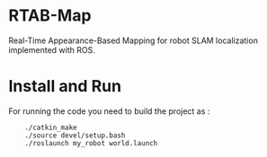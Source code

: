 # RTAB-Map
Real-Time Appearance-Based Mapping for robot SLAM localization implemented with ROS.


# Install and Run

For running the code you need to build the project as :
``` cd <project_root_dir>: 
    ./catkin_make
    ./source devel/setup.bash
    ./roslaunch my_robot world.launch
```
     
